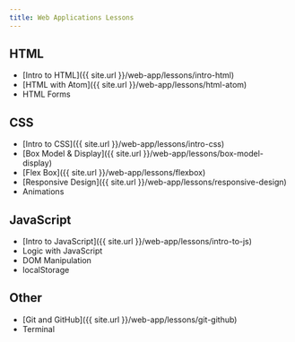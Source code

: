 ```yaml
---
title: Web Applications Lessons
---
```


## HTML
- [Intro to HTML]({{ site.url }}/web-app/lessons/intro-html)
- [HTML with Atom]({{ site.url }}/web-app/lessons/html-atom)
- HTML Forms

## CSS
- [Intro to CSS]({{ site.url }}/web-app/lessons/intro-css)
- [Box Model & Display]({{ site.url }}/web-app/lessons/box-model-display)
- [Flex Box]({{ site.url }}/web-app/lessons/flexbox)
- [Responsive Design]({{ site.url }}/web-app/lessons/responsive-design)
- Animations

## JavaScript
- [Intro to JavaScript]({{ site.url }}/web-app/lessons/intro-to-js)
- Logic with JavaScript
- DOM Manipulation
- localStorage

## Other
- [Git and GitHub]({{ site.url }}/web-app/lessons/git-github)
- Terminal
